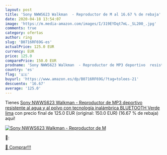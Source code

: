 ```yaml
---
layout: post
title: 'Sony NWWS623 Walkman  - Reproductor de M al 16.67 % de rebaja'
date: 2020-04-18 13:54:07
image: 'https://m.media-amazon.com/images/I/319EYDqt7mL._SL200_.jpg'
comments: true
category: ofertas
author: ring
slug: 'B0716RF69G-es'
actualPrice: 125.0 EUR
currency: EUR
price: 125.0
comparePrice: 150.0 EUR
prodname: 'Sony NWWS623 Walkman  - Reproductor de MP3 deportivo  resistente al agua y al polvo con tecnología inalámbrica BLUETOOTH   Verde lima'
country: 'es'
flag: '🇪🇸'
buyurl: 'https://www.amazon.es/dp/B0716RF69G/?tag=tolees-21'
descuento: '16.67'
average: '125.0'
---
```


Tienes [Sony NWWS623 Walkman  - Reproductor de MP3 deportivo  resistente al agua y al polvo con tecnología inalámbrica BLUETOOTH   Verde lima](https://www.amazon.es/dp/B0716RF69G/?tag=tolees-21) con precio final de  125.0 EUR (original: 150.0 EUR) (16.67 %  de rebaja) aqui!

[![Sony NWWS623 Walkman  - Reproductor de M](https://m.media-amazon.com/images/I/319EYDqt7mL._SL200_.jpg)](https://www.amazon.es/dp/B0716RF69G/?tag=tolees-21)

🔎:


[🛒 Comprar!!!](https://www.amazon.es/dp/B0716RF69G/?tag=tolees-21)

